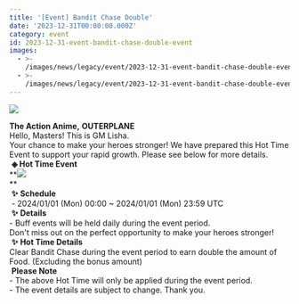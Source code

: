 ```yaml
---
title: '[Event] Bandit Chase Double'
date: '2023-12-31T00:00:00.000Z'
category: event
id: 2023-12-31-event-bandit-chase-double-event
images:
  - >-
    /images/news/legacy/event/2023-12-31-event-bandit-chase-double-event/fd1b266555c545368daf3c63bfbcbf1c.webp
  - >-
    /images/news/legacy/event/2023-12-31-event-bandit-chase-double-event/2cd7343596874144aad94dd98c5756f1_002.webp
---
```


![](/images/news/legacy/event/2023-12-31-event-bandit-chase-double-event/fd1b266555c545368daf3c63bfbcbf1c.webp)  
  
**The Action Anime,** **OUTERPLANE**  
Hello, Masters! This is GM Lisha.  
Your chance to make your heroes stronger! We have prepared this Hot Time Event to support your rapid growth. Please see below for more details.  **◈ Hot Time Event**  
**![](/images/news/legacy/event/2023-12-31-event-bandit-chase-double-event/2cd7343596874144aad94dd98c5756f1_002.webp)  
**  
 **✨** **Schedule**  
 - 2024/01/01 (Mon) 00:00 ~ 2024/01/01 (Mon) 23:59 UTC  
 **✨** **Details**  
\- Buff events will be held daily during the event period.  
Don't miss out on the perfect opportunity to make your heroes stronger!  **✨** **Hot Time Details**  
Clear Bandit Chase during the event period to earn double the amount of Food. (Excluding the bonus amount)  
 **Please Note**  
\- The above Hot Time will only be applied during the event period.  
\- The event details are subject to change. Thank you.

